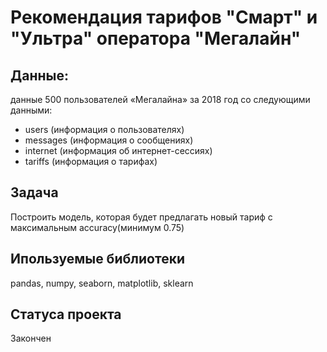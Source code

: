 # Рекомендация тарифов "Смарт" и "Ультра" оператора "Мегалайн"

## Данные:
данные 500 пользователей «Мегалайна» за 2018 год со следующими данными:

* users (информация о пользователях)
* messages (информация о сообщениях)
* internet (информация об интернет-сессиях)
* tariffs (информация о тарифах)

## Задача
Построить модель, которая будет предлагать новый тариф с максимальным accuracy(минимум 0.75)

## Ипользуемые библиотеки 
pandas, numpy, seaborn, matplotlib, sklearn

## Cтатуса проекта 
Закончен
